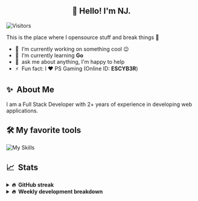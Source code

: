<h2 align="center">👋 Hello! I'm NJ.</h2>

![Visitors](https://visitor-badge.glitch.me/badge?page_id=n-jaisabai.n-jaisabai)

This is the place where I opensource stuff and break things :rofl:

- 🔭 &nbsp;I’m currently working on something cool :wink:
- 🌱 &nbsp;I’m currently learning **Go**
- 💬 &nbsp;ask me about anything, I'm happy to help
- ⚡ &nbsp;Fun fact: I ❤️ PS Gaming (Online ID: **ESCYB3R**)

## ✨ &nbsp;About Me
  I am a Full Stack Developer with 2+ years of experience in developing web applications.</p>
  
## 🛠️ My favorite tools
![My Skills](https://skillicons.dev/icons?i=vue,go,nodejs,ts,js,python,postgres,mongodb,redis,git,docker,vscode)

## 📈 &nbsp;Stats
  
  <details>
  <summary><b>🔥 &nbsp;GitHub streak</b></summary>
  <br/>
  
  [![GitHub Streak](http://github-readme-streak-stats.herokuapp.com?user=n-jaisabai&theme=github-dark-blue&hide_border=true)](https://git.io/streak-stats)
  
  </details>
  
  <details>
  <summary><b>🔥 &nbsp;Weekly development breakdown</b></summary>
  <br/>
  
  <!--START_SECTION:waka-->

```text
Python       11 hrs 13 mins  █████████████████░░░░░░░░   68.66 %
TypeScript   4 hrs 38 mins   ███████░░░░░░░░░░░░░░░░░░   28.44 %
YAML         11 mins         ▒░░░░░░░░░░░░░░░░░░░░░░░░   01.16 %
Git Config   11 mins         ▒░░░░░░░░░░░░░░░░░░░░░░░░   01.15 %
TSConfig     2 mins          ░░░░░░░░░░░░░░░░░░░░░░░░░   00.28 %
Docker       2 mins          ░░░░░░░░░░░░░░░░░░░░░░░░░   00.25 %
```

<!--END_SECTION:waka-->
  <b>Note:</b> Top languages is only a metric of the languages my weekly code consists of and doesn't reflect experience or skill level.
  </details>
